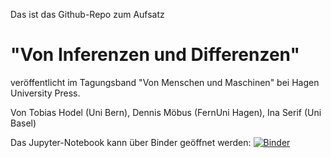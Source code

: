 Das ist das Github-Repo zum Aufsatz 
# "Von Inferenzen und Differenzen"
veröffentlicht im Tagungsband "Von Menschen und Maschinen" bei Hagen University Press. 

Von Tobias Hodel (Uni Bern), Dennis Möbus (FernUni Hagen), Ina Serif (Uni Basel)

Das Jupyter-Notebook kann über Binder geöffnet werden: [![Binder](https://mybinder.org/badge_logo.svg)](https://mybinder.org/v2/gh/moebusd/von_inferenzen_und_differenzen.git/main)
